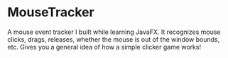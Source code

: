 # MouseTracker
A mouse event tracker I built while learning JavaFX. It recognizes mouse clicks, drags, releases, whether the mouse is out of the window bounds, etc. Gives you a general idea of how a simple clicker game works!
